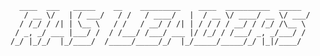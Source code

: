       ____  ___   _____    __    _________    ____  __________  _____
       / __ \/   | / ___/   / /   / ____/   |  / __ \/ ____/ __ \/ ___/
      / /_/ / /| | \__ \   / /   / __/ / /| | / / / / __/ / /_/ /\__ \ 
     / _, _/ ___ |___/ /  / /___/ /___/ ___ |/ /_/ / /___/ _, _/___/ / 
    /_/ |_/_/  |_/____/  /_____/_____/_/  |_/_____/_____/_/ |_|/____/  